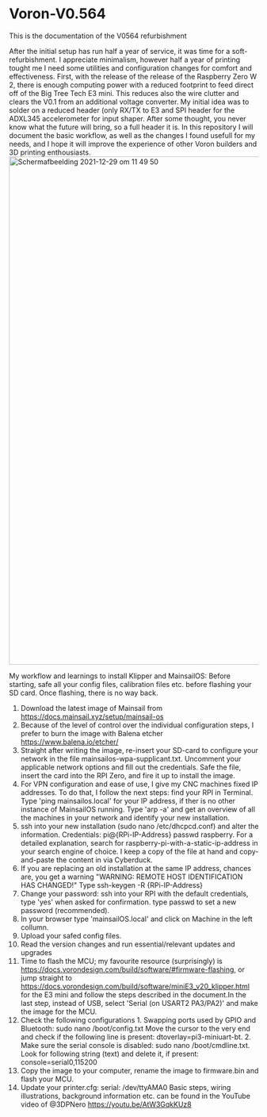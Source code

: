 # Voron-V0.564
This is the documentation of the V0564 refurbishment

After the initial setup has run half a year of service, it was time for a soft-refurbishment. I appreciate minimalism, however half a year of printing tought me I need some utilities and configuration changes for comfort and effectiveness. 
First, with the release of the release of the Raspberry Zero W 2, there is enough computing power with a reduced footprint to feed direct off of the Big Tree Tech E3 mini. This reduces also the wire clutter and clears the V0.1 from an additional voltage converter. My initial idea was to solder on a reduced header (only RX/TX to E3 and SPI header for the ADXL345 accelerometer for input shaper. After some thought, you never know what the future will bring, so a full header it is.
In this repository I will document the basic workflow, as well as the changes I found usefull for my needs, and I hope it will improve the experience of other Voron builders and 3D printing enthousiasts.
<img width="1025" alt="Schermafbeelding 2021-12-29 om 11 49 50" src="https://user-images.githubusercontent.com/61151314/147654966-99fabae2-09ca-45a7-9f58-60112167e52c.png">

My workflow and learnings to install Klipper and MainsailOS:
Before starting, safe all your config files, calibration files etc. before flashing your SD card. Once flashing, there is no way back.
1. Download the latest image of Mainsail from https://docs.mainsail.xyz/setup/mainsail-os
2. Because of the level of control over the individual configuration steps, I prefer to burn the image with Balena etcher https://www.balena.io/etcher/
3. Straight after writing the image, re-insert your SD-card to configure your network in the file mainsailos-wpa-supplicant.txt. Uncomment your applicable network options and fill out the credentials. Safe the file, insert the card into the RPI Zero, and fire it up to install the image.
4. For VPN configuration and ease of use, I give my CNC machines fixed IP addresses. To do that, I follow the next steps: find your RPI in Terminal. Type 'ping mainsailos.local' for your IP address, if ther is no other instance of MainsailOS running. Type 'arp -a' and get an overview of all the machines in your network and identify your new installation.
5. ssh into your new installation (sudo nano /etc/dhcpcd.conf) and alter the information. Credentials: pi@{RPi-IP-Address} passwd raspberry. For a detailed explanation, search for raspberry-pi-with-a-static-ip-address in your search engine of choice. I keep a copy of the file at hand and copy-and-paste the content in via Cyberduck.
6. If you are replacing an old installation at the same IP address, chances are, you get a warning "WARNING: REMOTE HOST IDENTIFICATION HAS CHANGED!" Type ssh-keygen -R {RPi-IP-Address}
7. Change your password: ssh into your RPI with the default credentials, type 'yes' when asked for confirmation. type passwd to set a new password (recommended).
8. In your browser type 'mainsailOS.local' and click on Machine in the left collumn.
9. Upload your safed config files.
10. Read the version changes and run essential/relevant updates and upgrades
11. Time to flash the MCU; my favourite resource (surprisingly) is https://docs.vorondesign.com/build/software/#firmware-flashing, or jump straight to https://docs.vorondesign.com/build/software/miniE3_v20_klipper.html for the E3 mini and follow the steps described in the document.In the last step, instead of USB, select 'Serial (on USART2 PA3/PA2)' and make the image for the MCU.
12. Check the following configurations 1. Swapping ports used by GPIO and Bluetooth: sudo nano /boot/config.txt Move the cursor to the very end and check if the following line is present: dtoverlay=pi3-miniuart-bt. 2. Make sure the serial console is disabled: sudo nano /boot/cmdline.txt. Look for following string (text) and delete it, if present: console=serial0,115200
13. Copy the image to your computer, rename the image to firmware.bin and flash your MCU. 
14. Update your printer.cfg: serial: /dev/ttyAMA0
Basic steps, wiring illustrations, background information etc. can be found in the YouTube video of @3DPNero https://youtu.be/AtW3GqkKUz8
